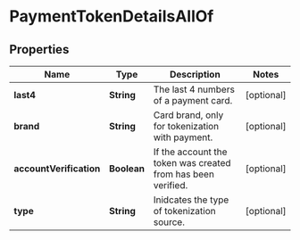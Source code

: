 

# PaymentTokenDetailsAllOf

## Properties

Name | Type | Description | Notes
------------ | ------------- | ------------- | -------------
**last4** | **String** | The last 4 numbers of a payment card. |  [optional]
**brand** | **String** | Card brand, only for tokenization with payment. |  [optional]
**accountVerification** | **Boolean** | If the account the token was created from has been verified. |  [optional]
**type** | **String** | Inidcates the type of tokenization source. |  [optional]



